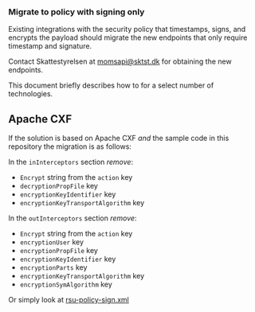 ### Migrate to policy with signing only

Existing integrations with the security policy that timestamps, signs, and encrypts the payload should migrate the new
endpoints that only require timestamp and signature.

Contact Skattestyrelsen at [momsapi@sktst.dk](mailto:momsapi@sktst.dk?subject=Nye%20endepunkter&body=)
for obtaining the new endpoints.

This document briefly describes how to for a select number of technologies.

## Apache CXF

If the solution is based on Apache CXF *and* the sample code in this repository the migration is as follows:

In the `inInterceptors` section *remove*:

* `Encrypt` string from the `action` key
* `decryptionPropFile` key
* `encryptionKeyIdentifier` key
* `encryptionKeyTransportAlgorithm` key

In the `outInterceptors` section *remove*:

* `Encrypt` string from the `action` key
* `encryptionUser` key
* `encryptionPropFile` key
* `encryptionKeyIdentifier` key
* `encryptionParts` key
* `encryptionKeyTransportAlgorithm` key
* `encryptionSymAlgorithm` key

Or simply look at [rsu-policy-sign.xml](rsu-b2b-sample-client/src/main/resources/rsu-policy-sign.xml)
